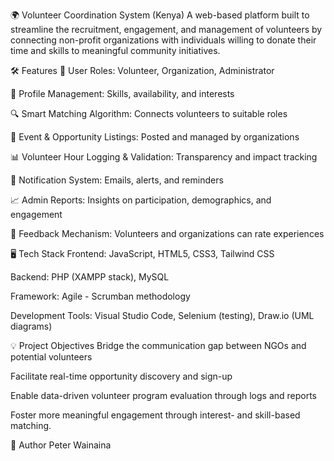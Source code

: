 🌍 Volunteer Coordination System (Kenya)
A web-based platform built to streamline the recruitment, engagement, and management of volunteers by connecting non-profit organizations with individuals willing to donate their time and skills to meaningful community initiatives.

🛠️ Features
👥 User Roles: Volunteer, Organization, Administrator

📝 Profile Management: Skills, availability, and interests

🔍 Smart Matching Algorithm: Connects volunteers to suitable roles

📅 Event & Opportunity Listings: Posted and managed by organizations

📊 Volunteer Hour Logging & Validation: Transparency and impact tracking

📨 Notification System: Emails, alerts, and reminders

📈 Admin Reports: Insights on participation, demographics, and engagement

💬 Feedback Mechanism: Volunteers and organizations can rate experiences

🖥️ Tech Stack
Frontend: JavaScript, HTML5, CSS3, Tailwind CSS

Backend: PHP (XAMPP stack), MySQL

Framework: Agile - Scrumban methodology

Development Tools: Visual Studio Code, Selenium (testing), Draw.io (UML diagrams)

💡 Project Objectives
Bridge the communication gap between NGOs and potential volunteers

Facilitate real-time opportunity discovery and sign-up

Enable data-driven volunteer program evaluation through logs and reports

Foster more meaningful engagement through interest- and skill-based matching.


👤 Author
Peter Wainaina
